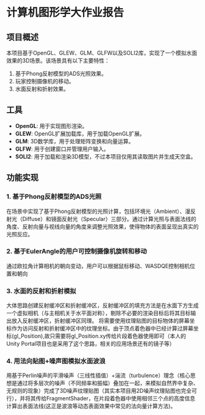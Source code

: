# 计算机图形学大作业报告

## 项目概述
本项目基于OpenGL、GLEW、GLM、GLFW以及SOLI2库，实现了一个模拟水面效果的3D场景。该场景具有以下主要特性：
1. 基于Phong反射模型的ADS光照效果。
2. 玩家控制摄像机的移动。
3. 水面反射和折射效果。

## 工具
- **OpenGL**: 用于实现图形渲染。
- **GLEW**: OpenGL扩展加载库，用于加载OpenGL扩展。
- **GLM**: 3D数学库，用于处理矩阵变换和向量运算。
- **GLFW**: 用于创建窗口并管理用户输入。
- **SOLI2**: 用于加载和渲染3D模型，不过本项目仅用其读取图片并生成天空盒。

## 功能实现

### 1. 基于Phong反射模型的ADS光照
在场景中实现了基于Phong反射模型的光照计算，包括环境光（Ambient）、漫反射光（Diffuse）和镜面反射光（Specular）三部分。通过计算光照与表面法线的角度、反射向量与视线向量的角度来调整光照效果，使得物体的表面呈现出真实的光照反应。

### 2. 基于EulerAngle的用户可控制摄像机旋转和移动
通过欧拉角计算相机的朝向变动，用户可以根据鼠标移动、WASDQE控制相机位置和朝向

### 3. 水面的反射和折射模拟
大体思路创建反射缓冲区和折射缓冲区，反射缓冲区的填充方法是在水面下方生成一个虚拟相机（与主相机关于水平面对称），剔除不必要的渲染目标后将其目标输出放入反射缓冲区，折射缓冲区同理。
将需要使用纹理贴图的目标物体的屏幕坐标作为访问反射和折射缓冲区中的纹理坐标。由于顶点着色器中已经计算过屏幕坐标(gl_Position),故只需要将gl_Position.xy传给片段着色器使用即可（本人的Unity Portal项目也是采用了这个思路，相关的应用场景还有的镜子等）

### 4. 用法向贴图+噪声图模拟水面波浪
用基于Perlin噪声的平滑噪声（三线性插值）+湍流（turbulence）理念（核心思想是通过将多层次的噪声（不同频率和振幅）叠加在一起，来模拟自然界中复杂、无规则的现象）完成了3D噪声纹理贴图（其实本项目用2D噪声纹理贴图也完全可行），并将其传给FragmentShader，在片段着色器中使用相邻三个点的高度信息计算出表面法线(这正是波浪等动态表面效果中常见的法向量计算方法)。
